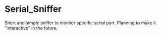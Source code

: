 # Serial_Sniffer
Short and simple sniffer to moniter specific serial port. Planning to make it "interactive" in the future.

